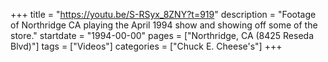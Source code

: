 +++
title = "https://youtu.be/S-RSyx_8ZNY?t=919"
description = "Footage of Northridge CA playing the April 1994 show and showing off some of the store."
startdate = "1994-00-00"
pages = ["Northridge, CA (8425 Reseda Blvd)"]
tags = ["Videos"]
categories = ["Chuck E. Cheese's"]
+++
